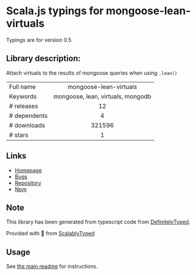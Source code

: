 
# Scala.js typings for mongoose-lean-virtuals

Typings are for version 0.5

## Library description:
Attach virtuals to the results of mongoose queries when using `.lean()`

|                    |                 |
| ------------------ | :-------------: |
| Full name          | mongoose-lean-virtuals |
| Keywords           | mongoose, lean, virtuals, mongodb |
| # releases         | 12 |
| # dependents       | 4 |
| # downloads        | 321596 |
| # stars            | 1 |

## Links
- [Homepage](https://github.com/vkarpov15/mongoose-lean-virtuals)
- [Bugs](https://github.com/vkarpov15/mongoose-lean-virtuals/issues)
- [Repository](https://github.com/vkarpov15/mongoose-lean-virtuals)
- [Npm](https://www.npmjs.com/package/mongoose-lean-virtuals)
    


## Note
This library has been generated from typescript code from [DefinitelyTyped](https://definitelytyped.org).

Provided with :purple_heart: from [ScalablyTyped](https://github.com/oyvindberg/ScalablyTyped)

## Usage
See [the main readme](../../readme.md) for instructions.



